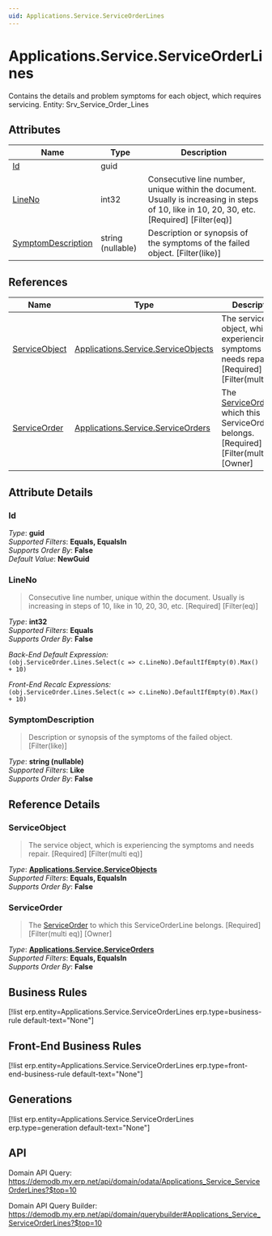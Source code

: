 ```yaml
---
uid: Applications.Service.ServiceOrderLines
---
```

# Applications.Service.ServiceOrderLines

Contains the details and problem symptoms for each object, which requires servicing. Entity: Srv_Service_Order_Lines

## Attributes

| Name | Type | Description |
| ---- | ---- | --- |
| [Id](Applications.Service.ServiceOrderLines.md#Id) | guid |  
| [LineNo](Applications.Service.ServiceOrderLines.md#LineNo) | int32 | Consecutive line number, unique within the document. Usually is increasing in steps of 10, like in 10, 20, 30, etc. [Required] [Filter(eq)] 
| [SymptomDescription](Applications.Service.ServiceOrderLines.md#SymptomDescription) | string (nullable) | Description or synopsis of the symptoms of the failed object. [Filter(like)] 

## References

| Name | Type | Description |
| ---- | ---- | --- |
| [ServiceObject](Applications.Service.ServiceOrderLines.md#ServiceObject) | [Applications.Service.ServiceObjects](Applications.Service.ServiceObjects.md) | The service object, which is experiencing the symptoms and needs repair. [Required] [Filter(multi eq)] |
| [ServiceOrder](Applications.Service.ServiceOrderLines.md#ServiceOrder) | [Applications.Service.ServiceOrders](Applications.Service.ServiceOrders.md) | The [ServiceOrder](Applications.Service.ServiceOrderLines.md#ServiceOrder) to which this ServiceOrderLine belongs. [Required] [Filter(multi eq)] [Owner] |


## Attribute Details

### Id

_Type_: **guid**  
_Supported Filters_: **Equals, EqualsIn**  
_Supports Order By_: **False**  
_Default Value_: **NewGuid**  

### LineNo

> Consecutive line number, unique within the document. Usually is increasing in steps of 10, like in 10, 20, 30, etc. [Required] [Filter(eq)]

_Type_: **int32**  
_Supported Filters_: **Equals**  
_Supports Order By_: **False**  

_Back-End Default Expression:_  
`(obj.ServiceOrder.Lines.Select(c => c.LineNo).DefaultIfEmpty(0).Max() + 10)`

_Front-End Recalc Expressions:_  
`(obj.ServiceOrder.Lines.Select(c => c.LineNo).DefaultIfEmpty(0).Max() + 10)`
### SymptomDescription

> Description or synopsis of the symptoms of the failed object. [Filter(like)]

_Type_: **string (nullable)**  
_Supported Filters_: **Like**  
_Supports Order By_: **False**  


## Reference Details

### ServiceObject

> The service object, which is experiencing the symptoms and needs repair. [Required] [Filter(multi eq)]

_Type_: **[Applications.Service.ServiceObjects](Applications.Service.ServiceObjects.md)**  
_Supported Filters_: **Equals, EqualsIn**  
_Supports Order By_: **False**  

### ServiceOrder

> The [ServiceOrder](Applications.Service.ServiceOrderLines.md#ServiceOrder) to which this ServiceOrderLine belongs. [Required] [Filter(multi eq)] [Owner]

_Type_: **[Applications.Service.ServiceOrders](Applications.Service.ServiceOrders.md)**  
_Supported Filters_: **Equals, EqualsIn**  
_Supports Order By_: **False**  



## Business Rules

[!list erp.entity=Applications.Service.ServiceOrderLines erp.type=business-rule default-text="None"]

## Front-End Business Rules

[!list erp.entity=Applications.Service.ServiceOrderLines erp.type=front-end-business-rule default-text="None"]

## Generations

[!list erp.entity=Applications.Service.ServiceOrderLines erp.type=generation default-text="None"]

## API

Domain API Query:
<https://demodb.my.erp.net/api/domain/odata/Applications_Service_ServiceOrderLines?$top=10>

Domain API Query Builder:
<https://demodb.my.erp.net/api/domain/querybuilder#Applications_Service_ServiceOrderLines?$top=10>

